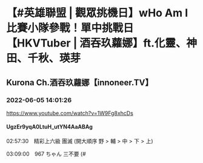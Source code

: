 # 【#英雄聯盟 | 觀眾挑機日】wHo Am I 比賽小隊參戰！單中挑戰日【HKVTuber | 酒吞玖蘿娜】ft.化靈、神田、千秋、瑛芽

## Kurona Ch.酒吞玖蘿娜【innoneer.TV】

### 2022-06-05 14:01:26

https://www.youtube.com/watch?v=1W9Fg8xhcDs

#### UgzEr9yqA0LtuH_utYN4AaABAg

02:57:30　精彩上六級 團滅 (開大順序 野 > 輔 > 中 > 下 > 上)

03:09:00　967 ちゃん 三不要 (#

